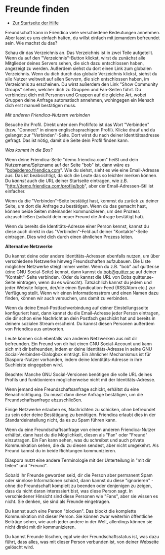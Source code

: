 Freunde finden
==============

* [Zur Startseite der Hilfe](help)

Freundschaft kann in Friendica viele verschiedene Bedeutungen annehmen.
Aber lasst es uns einfach halten, du willst einfach mit jemandem befreundet sein.
Wie machst du das?

Schau dir das Verzeichnis an.
Das Verzeichnis ist in zwei Teile aufgeteilt.
Wenn du auf den "Verzeichnis"-Button klickst, wirst du zunächst alle Mitglieder deines Servers sehen, die sich dazu entschlossen haben, angezeigt zu werden.
Außerdem siehst du dort einen Link zum globalen Verzeichnis.
Wenn du dich durch das globale Verzeichnis klickst, siehst du alle Nutzer weltweit auf allen Servern, die sich entschlossen haben, im Verzeichnis zu erscheinen.
Du wirst außerdem den Link "Show Community Groups" sehen, welcher dich zu Gruppen und Fan-Seiten führt.
Du verbindest dich mit Personen und Gruppen auf die gleiche Art, wobei Gruppen deine Anfrage automatisch annehmen, wohingegen ein Mensch dich erst manuell bestätigen muss.

*Mit anderen Friendica-Nutzern verbinden*

Besuche ihr Profil.
Direkt unter dem Profilfoto ist das Wort "Verbinden" (bzw. "Connect" in einem englischsprachigem Profil).
Klicke drauf und du gelangst zur "Verbinden"-Seite.
Dort wirst du nach deiner Identitätsadresse gefragt.
Das ist nötig, damit die Seite dein Profil finden kann.

*Was kommt in die Box?*

Wenn deine Friendica-Seite "demo.friendica.com" heißt und dein Nutzername/Spitzname auf der Seite "bob" ist, dann wäre es "bob@demo.friendica.com".
Wie du siehst, sieht es wie eine Email-Adresse aus.
Das ist beabsichtigt, da sich die Leute das so leichter merken können.
Du *kannst* auch die URL deiner Startseite eintragen, wie z.B. "http://demo.friendica.com/profile/bob", aber der Email-Adressen-Stil ist einfacher.

Wenn du die "Verbinden"-Seite bestätigt hast, kommst du zurück zu deiner Seite, um dort die Anfrage zu bestätigen.
Wenn du das gemacht hast, können beide Seiten miteinander kommunizieren, um den Prozess abzuschließen (sobald dein neuer Freund die Anfrage bestätigt hat).

Wenn du bereits die Identitäts-Adresse einer Person kennst, kannst du diese auch direkt in das "Verbinden"-Feld auf deiner "Kontakte"-Seite eintragen.
Dies wird dich durch einen ähnlichen Prozess leiten.


**Alternative Netzwerke**

Du kannst deine oder andere Identitäts-Adressen ebenfalls nutzen, um über verschiedene Netzwerke hinweg Freundschaften aufzubauen.
Die Liste möglicher Netzwerke steigt immer weiter.
Wenn du z.B. "bob" auf quitter.se (eine GNU Social-Seite) kennst, dann kannst du bob@quitter.se auf deiner "Kontakt"-Seite verbinden. (Oder du kannst die URL von Bobs quitter.se-Seite eintragen, wenn du es wünscht).
Tatsächlich kannst du jedem und jeder Website folgen, der/die einen Syndication-Feed (RSS/Atom etc.) zur Verfügung stellt.
Wenn wir einen Informationsstrom und einen Namen dazu finden, können wir auch versuchen, uns damit zu verbinden.

Wenn du deine Email-Postfachverbindung auf deiner Einstellungsseite konfiguriert hast, dann kannst du die Email-Adresse jeder Person eintragen, die dir schon eine Nachricht an dein Postfach geschickt hat und bereits in deinem sozialen Stream erscheint.
Du kannst diesen Personen außerdem von Friendica aus antworten.

Leute können sich ebenfalls von anderen Netzwerken aus mit dir befreunden.
Ein Freund von dir hat einen GNU Social-Account und kann sich mit dir befreunden, indem er deine Identitäts-Adresse in seine GNU Social-Verbinden-Dialogbox einträgt.
Ein ähnlicher Mechanismus ist für Diaspora-Nutzer vorhanden, indem deine Identitäts-Adresse in ihre Suchleiste eingegeben wird.

Beachte: Manche GNU Social-Versionen benötigen die volle URL deines Profils und funktionieren möglicherweise nicht mit der Identitäts-Adresse.

Wenn jemand eine Freundschaftsanfrage schickt, erhältst du eine Benachrichtigung.
Du musst dann diese Anfrage bestätigen, um die Freundschaftsanfrage abzuschließen.

Einige Netzwerke erlauben es, Nachrichten zu schicken, ohne befreundet zu sein oder deine Bestätigung zu benötigen.
Friendica erlaubt dies in der Standardeinstellung nicht, da es zu Spam führen kann.

Wenn du eine Freundschaftsanfrage von einem anderen Friendica-Nutzer erhältst, dann hast du die Möglichkeit, diesen als "Fan" oder "Freund" einzutragen.
Ein Fan kann sehen, was du schreibst und auch private Kommunikation sehen, die du zu diesen sendest, aber nicht umgekehrt.
Als Freund kannst du in beide Richtungen kommunizieren.

Diaspora nutzt eine andere Terminologie mit der Unterteilung in "mit dir teilen" und "Freund".

Sobald ihr Freunde geworden seid, dir die Person aber permanent Spam oder sinnlose Informationen schickt, dann kannst du diese "ignorieren" - ohne die Freundschaft komplett zu beenden oder denjenigen zu zeigen, dass du nicht daran interessiert bist, was diese Person sagt.
In verschiedener Hinsicht sind diese Personen wie "Fans", aber sie wissen es nicht.
Sie denken, sie sind als Freunde eingetragen.

Du kannst auch eine Person "blocken".
Das blockt die komplette Kommunikation mit dieser Person.
Sie können zwar weiterhin öffentliche Beiträge sehen, wie auch jeder andere in der Welt, allerdings können sie nicht direkt mit dir kommunizieren.

Du kannst Freunde löschen, egal wie der Freundschaftsstatus ist, was dazu führt, dass alles, was mit dieser Person verbunden ist, von deiner Webseite gelöscht wird.
